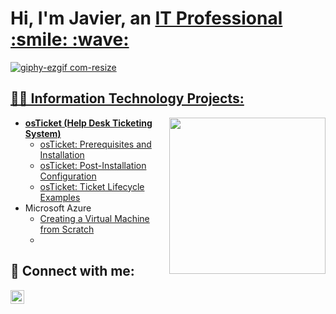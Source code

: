 <h1>Hi, I'm Javier, an <a href="https://www.linkedin.com/in/javier-flores-2a4243319/">IT Professional :smile: :wave: </h1>

![giphy-ezgif com-resize](https://github.com/user-attachments/assets/2859e433-5903-422c-9716-51dbda420a67)




<h2>👨‍💻 Information Technology Projects: </h2> 

<img src="https://github.com/user-attachments/assets/bde73cf2-365a-4a21-a785-5f6cea97c962" align="right" width="250">




- <b>osTicket (Help Desk Ticketing System)</b>
  - [osTicket: Prerequisites and Installation](https://github.com/jbflores95/osticket-prereqs)                                                                          
  - [osTicket: Post-Installation Configuration](https://github.com/joshmadakor1/Algorithms-Practice)                                                                                
  - [osTicket: Ticket Lifecycle Examples](https://github.com/joshmadakorcc/ticket-lifecycle)
- Microsoft Azure
  -  [Creating a Virtual Machine from Scratch](https://github.com/jbflores95/Virtual-machine)
  -



<h2> 🤳 Connect with me:</h2>
<a href="https://www.linkedin.com/in/javier-flores-2a4243319/" target="_blank">
  <img align="left" alt="Javier Flores | LinkedIn" width="22px" src="https://cdn.jsdelivr.net/npm/simple-icons@v3/icons/linkedin.svg" />
</a>


